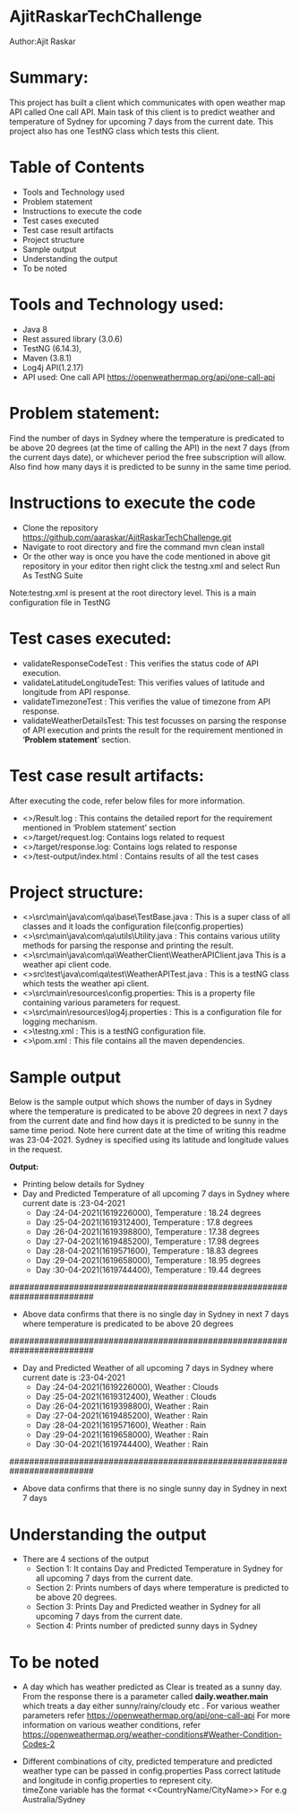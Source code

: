 # AjitRaskarTechChallenge

Author:Ajit Raskar

# Summary: 
This project has built a client which communicates with open weather map API called One call API. Main task of this client is to predict weather and temperature of Sydney for upcoming 7 days from the current date.
This project also has one TestNG class which tests this client.

# Table of Contents
* Tools and Technology used
* Problem statement
* Instructions to execute the code
* Test cases executed
* Test case result artifacts
* Project structure
* Sample output
* Understanding the output
* To be noted

# Tools and Technology used:
* Java 8
* Rest assured library (3.0.6)
* TestNG (6.14.3),
* Maven (3.8.1)
* Log4j API(1.2.17)
* API used: One call API  https://openweathermap.org/api/one-call-api

# Problem statement:
Find the number of days in Sydney where the temperature is predicated to be above 20 degrees (at the time of calling the API) in the next 7 days (from the current days date), or whichever period the free subscription will allow.
Also find how many days it is predicted to be sunny in the same time period.

# Instructions to execute the code
* Clone the repository https://github.com/aaraskar/AjitRaskarTechChallenge.git
* Navigate to root directory and fire the command mvn clean install
* Or the other way is once you have the code mentioned in above git repository in your editor then right click the testng.xml and select Run As TestNG Suite

Note:testng.xml is present at the root directory level. This is a main configuration file in TestNG

# Test cases executed:
* validateResponseCodeTest : This verifies the status code of API execution.
* validateLatitudeLongitudeTest: This verifies values of latitude and longitude from API response.
* validateTimezoneTest :  This verifies the value of timezone from API response.
* validateWeatherDetailsTest: This test focusses on parsing the response of API execution and prints the result for the requirement mentioned in ‘**Problem statement**’ section.

# Test case result artifacts:
After executing the code, refer below files for more information.
* <<Root Dir>>/Result.log : This contains the detailed report for the requirement mentioned in ‘Problem statement’ section
* <<Root Dir>>/target/request.log: Contains logs related to request
* <<Root Dir>>/target/response.log: Contains logs related to response
* <<Root Dir>>/test-output/index.html : Contains results of all the test cases

# Project structure:
* <<Root Dir>>\src\main\java\com\qa\base\TestBase.java : This is a super class of all classes and it loads the configuration file(config.properties)
* <<Root Dir>>\src\main\java\com\qa\utils\Utility.java : This contains various utility methods for parsing the response and printing the result.
* <<Root Dir>>\src\main\java\com\qa\WeatherClient\WeatherAPIClient.java  This is a weather api client code.
* <<Root Dir>>src\test\java\com\qa\test\WeatherAPITest.java : This is a testNG class which tests the weather api client.
* <<Root Dir>>\src\main\resources\config.properties: This is a property file containing various parameters for request.
* <<Root Dir>>\src\main\resources\log4j.properties : This is a configuration file for logging mechanism.
* <<Root Dir>>\testng.xml : This is a testNG configuration file.
* <<Root Dir>>\pom.xml : This file contains all the maven dependencies.



# Sample output
Below is the sample output which shows the number of days in Sydney where the temperature is predicated to be above 20 degrees in next 7 days from the current date and find how days it is predicted to be sunny in the same time period.
Note here current date at the time of writing this readme was 23-04-2021. 
Sydney is specified using its latitude and longitude values in the request.

**Output:**
* Printing below details for Sydney
* Day and Predicted Temperature of all upcoming 7 days in Sydney where current date is :23-04-2021
   * Day :24-04-2021(1619226000), Temperature : 18.24 degrees
   * Day :25-04-2021(1619312400), Temperature : 17.8 degrees
   * Day :26-04-2021(1619398800), Temperature : 17.38 degrees
   * Day :27-04-2021(1619485200), Temperature : 17.98 degrees
   * Day :28-04-2021(1619571600), Temperature : 18.83 degrees
   * Day :29-04-2021(1619658000), Temperature : 18.95 degrees
   * Day :30-04-2021(1619744400), Temperature : 19.44 degrees

#########################################################################
* Above data confirms that there is no single day in Sydney in next 7 days where temperature is predicated to be above 20 degrees

#########################################################################

* Day and Predicted Weather of all upcoming 7 days in Sydney where current date is :23-04-2021
  * Day :24-04-2021(1619226000), Weather : Clouds
  * Day :25-04-2021(1619312400), Weather : Clouds
  * Day :26-04-2021(1619398800), Weather : Rain
  * Day :27-04-2021(1619485200), Weather : Rain
  * Day :28-04-2021(1619571600), Weather : Rain
  * Day :29-04-2021(1619658000), Weather : Rain
  * Day :30-04-2021(1619744400), Weather : Rain

#########################################################################
* Above data confirms that there is no single sunny day in Sydney in next 7 days


# Understanding the output
* There are 4 sections of the output
  * Section 1: It contains Day and Predicted Temperature in Sydney for all upcoming 7 days from the current date.
  * Section 2: Prints numbers of days where temperature is predicted to be above 20 degrees.
  * Section 3: Prints Day and Predicted weather in Sydney for all upcoming 7 days from the current date.
  * Section 4: Prints number of predicted sunny days in Sydney

# To be noted
* A day which has weather predicted as Clear is treated as a sunny day.
From the response there is a parameter called **daily.weather.main** which treats a day either sunny/rainy/cloudy etc . 
For various weather parameters refer https://openweathermap.org/api/one-call-api
For more information on various weather conditions, refer https://openweathermap.org/weather-conditions#Weather-Condition-Codes-2 

* Different combinations of city, predicted temperature and predicted weather type can be passed in config.properties 
Pass correct latitude and longitude in config.properties to represent city.  
timeZone variable has the format <<CountryName/CityName>>
For e.g Australia/Sydney


